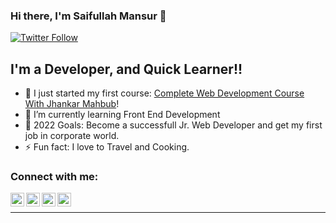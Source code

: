 ### Hi there, I'm Saifullah Mansur 👋

[![Twitter Follow](https://img.shields.io/twitter/follow/sms_saifullah?color=1DA1F2&logo=twitter&style=for-the-badge)](https://twitter.com/intent/follow?original_referer=https%3A%2F%2Fgithub.com%2Fsms_saifullah&screen_name=sms_saifullah)

## I'm a Developer, and Quick Learner!!

- 🔭 I just started my first course: [Complete Web Development Course With Jhankar Mahbub][course]!
- 🌱 I’m currently learning Front End Development
- 🥅 2022 Goals: Become a successfull Jr. Web Developer and get my first job in corporate world.
- ⚡ Fun fact: I love to Travel and Cooking.

### Connect with me:

[<img align="left" alt="saikot-cse | Facebook" width="22px" src="https://cdn.jsdelivr.net/npm/simple-icons@v3/icons/facebook.svg" />][facebook]
[<img align="left" alt="saikot-cse | Twitter" width="22px" src="https://cdn.jsdelivr.net/npm/simple-icons@v3/icons/twitter.svg" />][twitter]
[<img align="left" alt="saikot-cse | LinkedIn" width="22px" src="https://cdn.jsdelivr.net/npm/simple-icons@v3/icons/linkedin.svg" />][linkedin]
[<img align="left" alt="saikot-cse | Instagram" width="22px" src="https://cdn.jsdelivr.net/npm/simple-icons@v3/icons/instagram.svg" />][instagram]

<br />

---

[course]: https://web.programming-hero.com/
[facebook]: https://www.facebook.com/saifullahmansursaikot
[twitter]: https://twitter.com/sms_saifullah
[instagram]: https://www.instagram.com/saifullah_mansur_saikot/
[linkedin]: https://www.linkedin.com/in/saifullah-mansur/
